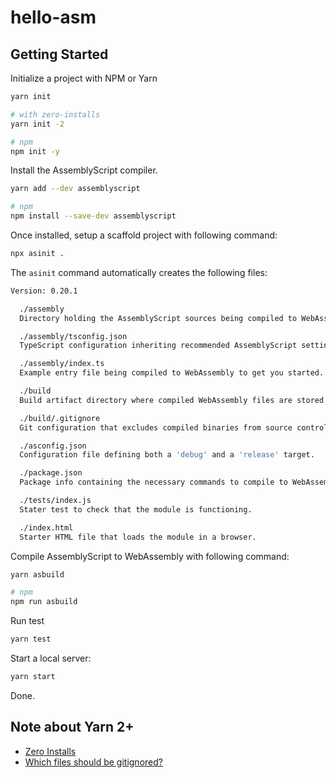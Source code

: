 # hello-asm

## Getting Started

Initialize a project with NPM or Yarn

```bash
yarn init

# with zero-installs
yarn init -2

# npm
npm init -y
```

Install the AssemblyScript compiler.

```bash
yarn add --dev assemblyscript

# npm
npm install --save-dev assemblyscript
```

Once installed, setup a scaffold project with following command:

```bash
npx asinit .
```

The `asinit` command automatically creates the following files:

```bash
Version: 0.20.1

  ./assembly
  Directory holding the AssemblyScript sources being compiled to WebAssembly.

  ./assembly/tsconfig.json
  TypeScript configuration inheriting recommended AssemblyScript settings.

  ./assembly/index.ts
  Example entry file being compiled to WebAssembly to get you started.

  ./build
  Build artifact directory where compiled WebAssembly files are stored.

  ./build/.gitignore
  Git configuration that excludes compiled binaries from source control.

  ./asconfig.json
  Configuration file defining both a 'debug' and a 'release' target.

  ./package.json
  Package info containing the necessary commands to compile to WebAssembly.

  ./tests/index.js
  Stater test to check that the module is functioning.

  ./index.html
  Starter HTML file that loads the module in a browser.
```

Compile AssemblyScript to WebAssembly with following command:

```bash
yarn asbuild

# npm
npm run asbuild
```

Run test

```bash
yarn test
```

Start a local server:

```bash
yarn start
```

Done.

## Note about Yarn 2+

- [Zero Installs](https://yarnpkg.com/features/zero-installs)
- [Which files should be gitignored?](https://yarnpkg.com/getting-started/qa#which-files-should-be-gitignored)